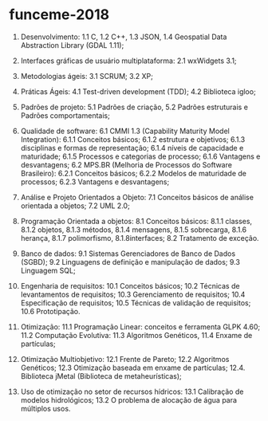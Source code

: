 # funceme-2018

1. Desenvolvimento: 
	1.1 C, 
	1.2 C++, 
	1.3 JSON, 
	1.4 Geospatial Data Abstraction Library (GDAL 1.11); 

2. Interfaces gráficas de usuário multiplataforma: 
	2.1 wxWidgets 3.1; 

3. Metodologias ágeis: 
	3.1 SCRUM; 
	3.2 XP; 

4. Práticas Ágeis: 
	4.1 Test-driven development (TDD); 
	4.2 Biblioteca igloo;

5. Padrões de projeto: 
	5.1 Padrões de criação, 
	5.2 Padrões estruturais e Padrões comportamentais;

6. Qualidade de software: 
	6.1 CMMI 1.3 (Capability Maturity Model Integration): 
		6.1.1 Conceitos básicos; 
		6.1.2 estrutura e objetivos; 
		6.1.3 disciplinas e formas de representação; 
		6.1.4 níveis de capacidade e maturidade; 
		6.1.5 Processos e categorias de processo; 
		6.1.6 Vantagens e desvantagens; 
	6.2 MPS.BR (Melhoria de Processos do Software Brasileiro):
		6.2.1 Conceitos básicos; 
		6.2.2 Modelos de maturidade de processos; 
		6.2.3 Vantagens e desvantagens; 

7. Análise e Projeto Orientados a Objeto: 
	7.1 Conceitos básicos de análise orientada a objetos; 
	7.2 UML 2.0; 

8. Programação Orientada a objetos: 
	8.1 Conceitos básicos: 
		8.1.1 classes, 
		8.1.2 objetos, 
		8.1.3 métodos, 
		8.1.4 mensagens, 
		8.1.5 sobrecarga, 
		8.1.6 herança, 
		8.1.7 polimorfismo,
		8.1.8interfaces; 
	8.2 Tratamento de exceção. 

9. Banco de dados: 
	9.1 Sistemas Gerenciadores de Banco de Dados (SGBD); 
	9.2 Linguagens de definição e manipulação de dados; 
	9.3 Linguagem SQL; 

10. Engenharia de requisitos: 
	10.1 Conceitos básicos; 
	10.2 Técnicas de levantamentos de requisitos; 
	10.3 Gerenciamento de requisitos; 
	10.4 Especificação de requisitos; 
	10.5 Técnicas de validação de requisitos; 
	10.6 Prototipação. 

11. Otimização: 
	11.1 Programação Linear: conceitos e ferramenta GLPK 4.60; 
	11.2 Computação Evolutiva: 
		11.3 Algoritmos Genéticos,
		11.4 Enxame de partículas; 

12. Otimização Multiobjetivo: 
	12.1 Frente de Pareto; 
	12.2 Algoritmos Genéticos; 
	12.3 Otimização baseada em enxame de partículas; 
	12.4. Biblioteca jMetal (Biblioteca de metaheurísticas); 

13. Uso de otimização no setor de recursos hídricos: 
	13.1 Calibração de modelos hidrológicos; 
	13.2 O problema de alocação de água para múltiplos usos.

